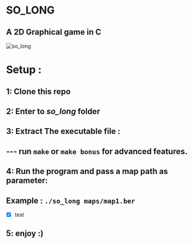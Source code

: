 # SO_LONG
## A 2D Graphical game in C

![so_long](https://media.giphy.com/media/v1.Y2lkPTc5MGI3NjExcnI1anNlY3N1eDBrdXE2aDNreTBocnpubmY0MzJkbjhtZ3Q4bWh4YSZlcD12MV9pbnRlcm5hbF9naWZfYnlfaWQmY3Q9Zw/PpmGH52Wtm1rDjg0Pn/source.gif)

# Setup :
## 1: Clone this repo
## 2: Enter to *so_long* folder
## 3: Extract The executable file :
## --- run `make` or `make bonus` for advanced features.
## 4: Run the program and pass a map path as parameter:
##   Example : `./so_long maps/map1.ber`
- [x] test
## 5: enjoy :)
